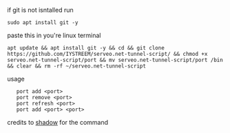 if git is not isntalled run

```
sudo apt install git -y
```

paste this in you're linux terminal 

```
apt update && apt install git -y && cd && git clone https://github.com/IYSTREEM/serveo.net-tunnel-script/ && chmod +x serveo.net-tunnel-script/port && mv serveo.net-tunnel-script/port /bin && clear && rm -rf ~/serveo.net-tunnel-script
```

usage

```
   port add <port>
   port remove <port>
   port refresh <port>
   port add <port> <port> 

```
  
credits to [shadow](https://discord.com/users/1116705678745141339) for the command
